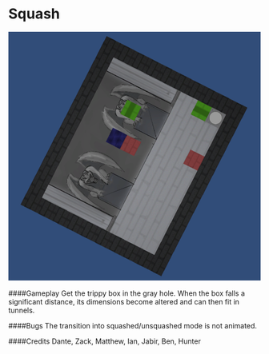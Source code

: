 Squash
======
![readme image][1]

####Gameplay
Get the trippy box in the gray hole. When the box falls a significant distance, its dimensions become altered and can then fit in tunnels.

####Bugs
The transition into squashed/unsquashed mode is not animated.

####Credits
Dante, Zack, Matthew, Ian, Jabir, Ben, Hunter

  [1]: https://raw.githubusercontent.com/GameMakersUnion/Squash/master/README.png
